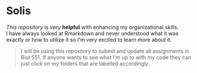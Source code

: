# Solis

_This repository_ is very **helpful** with enhancing my organizational skills.  
I have always looked at Rmarkdown and never understood what it was exactly or how to utilize it so I'm very excited to learn more about it. 
> I will be using this repository to submit and update all assignments in Biol 551. 
If anyone wants to see what I'm up to with my code they can just click on my folders that are labelled accordingly. 

